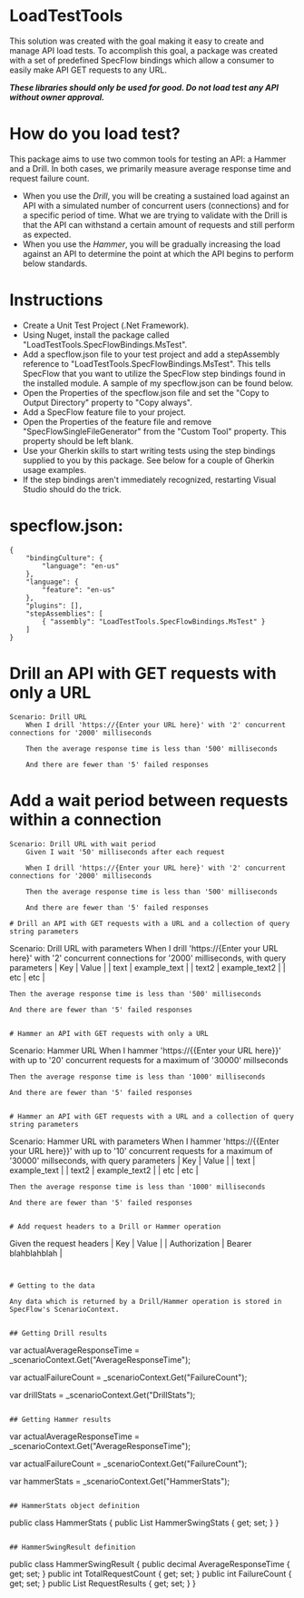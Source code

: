 # LoadTestTools

This solution was created with the goal making it easy to create and manage API load tests.  To accomplish this goal, a package was created with a set of predefined SpecFlow bindings which allow a consumer to easily make API GET requests to any URL.

**_These libraries should only be used for good.  Do not load test any API without owner approval._**

# How do you load test?

This package aims to use two common tools for testing an API: a Hammer and a Drill.  In both cases, we primarily measure average response time and request failure count.

* When you use the _Drill_, you will be creating a sustained load against an API with a simulated number of concurrent users (connections) and for a specific period of time.  What we are trying to validate with the Drill is that the API can withstand a certain amount of requests and still perform as expected.
* When you use the _Hammer_, you will be gradually increasing the load against an API to determine the point at which the API begins to perform below standards.

# Instructions

* Create a Unit Test Project (.Net Framework).
* Using Nuget, install the package called "LoadTestTools.SpecFlowBindings.MsTest".
* Add a specflow.json file to your test project and add a stepAssembly reference to "LoadTestTools.SpecFlowBindings.MsTest".  This tells SpecFlow that you want to utilize the SpecFlow step bindings found in the installed module.  A sample of my specflow.json can be found below.
* Open the Properties of the specflow.json file and set the "Copy to Output Directory" property to "Copy always".
* Add a SpecFlow feature file to your project.
* Open the Properties of the feature file and remove "SpecFlowSingleFileGenerator" from the "Custom Tool" property.  This property should be left blank.
* Use your Gherkin skills to start writing tests using the step bindings supplied to you by this package.  See below for a couple of Gherkin usage examples.
* If the step bindings aren't immediately recognized, restarting Visual Studio should do the trick.


# specflow.json:

```
{
    "bindingCulture": {
        "language": "en-us"
    },
    "language": {
        "feature": "en-us"
    },
    "plugins": [],
    "stepAssemblies": [
        { "assembly": "LoadTestTools.SpecFlowBindings.MsTest" }
    ]
}
```


# Drill an API with GET requests with only a URL

```
Scenario: Drill URL
	When I drill 'https://{Enter your URL here}' with '2' concurrent connections for '2000' milliseconds
	
	Then the average response time is less than '500' milliseconds
	
	And there are fewer than '5' failed responses
```

# Add a wait period between requests within a connection

```
Scenario: Drill URL with wait period
	Given I wait '50' milliseconds after each request

	When I drill 'https://{Enter your URL here}' with '2' concurrent connections for '2000' milliseconds
	
	Then the average response time is less than '500' milliseconds
	
	And there are fewer than '5' failed responses

# Drill an API with GET requests with a URL and a collection of query string parameters

```
Scenario: Drill URL with parameters
	When I drill 'https://{Enter your URL here}' with '2' concurrent connections for '2000' milliseconds, with query parameters
	| Key   | Value         |
	| text  | example_text  |
	| text2 | example_text2 |
	| etc   | etc           |

	Then the average response time is less than '500' milliseconds
	
	And there are fewer than '5' failed responses
```

# Hammer an API with GET requests with only a URL

```
Scenario: Hammer URL
	When I hammer 'https://{{Enter your URL here}}' with up to '20' concurrent requests for a maximum of '30000' millseconds
	
	Then the average response time is less than '1000' milliseconds
	
	And there are fewer than '5' failed responses
```

# Hammer an API with GET requests with a URL and a collection of query string parameters

```
Scenario: Hammer URL with parameters
	When I hammer 'https://{{Enter your URL here}}' with up to '10' concurrent requests for a maximum of '30000' millseconds, with query parameters
	| Key   | Value         |
	| text  | example_text  |
	| text2 | example_text2 |
	| etc   | etc           |

	Then the average response time is less than '1000' milliseconds
	
	And there are fewer than '5' failed responses

```

# Add request headers to a Drill or Hammer operation

```
Given the request headers
	| Key           | Value               |
	| Authorization | Bearer blahblahblah |
```


# Getting to the data

Any data which is returned by a Drill/Hammer operation is stored in SpecFlow's ScenarioContext.


## Getting Drill results

```
var actualAverageResponseTime = _scenarioContext.Get<decimal>("AverageResponseTime");

var actualFailureCount = _scenarioContext.Get<int>("FailureCount");

var drillStats = _scenarioContext.Get<DrillStats>("DrillStats");
```

## Getting Hammer results

```
var actualAverageResponseTime = _scenarioContext.Get<decimal>("AverageResponseTime");

var actualFailureCount = _scenarioContext.Get<int>("FailureCount");
	
var hammerStats = _scenarioContext.Get<HammerStats>("HammerStats");

```

## HammerStats object definition

```
public class HammerStats
{
	public List<HammerSwingResult> HammerSwingStats { get; set; }
}
```

## HammerSwingResult definition

```
public class HammerSwingResult
{
	public decimal AverageResponseTime { get; set; }
	public int TotalRequestCount { get; set; }
	public int FailureCount { get; set; }
	public List<RequestResult> RequestResults { get; set; }
}
```
